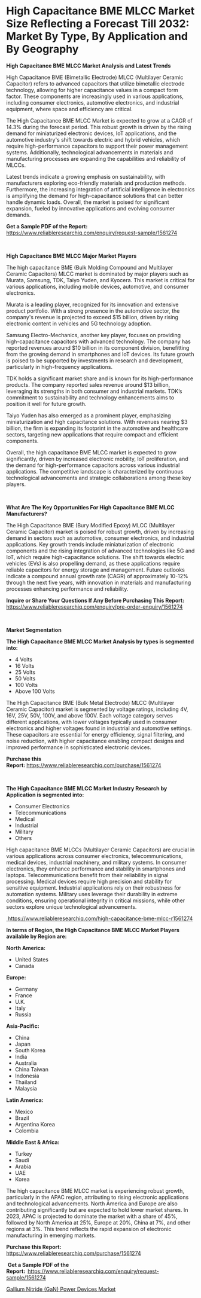 <p><h1>High Capacitance BME MLCC Market Size Reflecting a Forecast Till 2032: Market By Type, By Application and By Geography</h1></p><p><strong>High Capacitance BME MLCC Market Analysis and Latest Trends</strong></p>
<p><p>High Capacitance BME (Bimetallic Electrode) MLCC (Multilayer Ceramic Capacitor) refers to advanced capacitors that utilize bimetallic electrode technology, allowing for higher capacitance values in a compact form factor. These components are increasingly used in various applications, including consumer electronics, automotive electronics, and industrial equipment, where space and efficiency are critical.</p><p>The High Capacitance BME MLCC Market is expected to grow at a CAGR of 14.3% during the forecast period. This robust growth is driven by the rising demand for miniaturized electronic devices, IoT applications, and the automotive industry's shift towards electric and hybrid vehicles, which require high-performance capacitors to support their power management systems. Additionally, technological advancements in materials and manufacturing processes are expanding the capabilities and reliability of MLCCs. </p><p>Latest trends indicate a growing emphasis on sustainability, with manufacturers exploring eco-friendly materials and production methods. Furthermore, the increasing integration of artificial intelligence in electronics is amplifying the demand for high-capacitance solutions that can better handle dynamic loads. Overall, the market is poised for significant expansion, fueled by innovative applications and evolving consumer demands.</p></p>
<p><strong>Get a Sample PDF of the Report:&nbsp;</strong> <a href="https://www.reliableresearchiq.com/enquiry/request-sample/1561274?utm_campaign=2202&utm_medium=2&utm_source=Github&utm_content=ia&utm_term=06042025&utm_id=high-capacitance-bme-mlcc">https://www.reliableresearchiq.com/enquiry/request-sample/1561274</a></p>
<p>&nbsp;</p>
<p><strong>High Capacitance BME MLCC Major Market Players</strong></p>
<p><p>The high capacitance BME (Bulk Molding Compound and Multilayer Ceramic Capacitors) MLCC market is dominated by major players such as Murata, Samsung, TDK, Taiyo Yuden, and Kyocera. This market is critical for various applications, including mobile devices, automotive, and consumer electronics.</p><p>Murata is a leading player, recognized for its innovation and extensive product portfolio. With a strong presence in the automotive sector, the company's revenue is projected to exceed $15 billion, driven by rising electronic content in vehicles and 5G technology adoption.</p><p>Samsung Electro-Mechanics, another key player, focuses on providing high-capacitance capacitors with advanced technology. The company has reported revenues around $10 billion in its component division, benefitting from the growing demand in smartphones and IoT devices. Its future growth is poised to be supported by investments in research and development, particularly in high-frequency applications.</p><p>TDK holds a significant market share and is known for its high-performance products. The company reported sales revenue around $13 billion, leveraging its strengths in both consumer and industrial markets. TDK’s commitment to sustainability and technology enhancements aims to position it well for future growth.</p><p>Taiyo Yuden has also emerged as a prominent player, emphasizing miniaturization and high capacitance solutions. With revenues nearing $3 billion, the firm is expanding its footprint in the automotive and healthcare sectors, targeting new applications that require compact and efficient components.</p><p>Overall, the high capacitance BME MLCC market is expected to grow significantly, driven by increased electronic mobility, IoT proliferation, and the demand for high-performance capacitors across various industrial applications. The competitive landscape is characterized by continuous technological advancements and strategic collaborations among these key players.</p></p>
<p>&nbsp;</p>
<p><strong>What Are The Key Opportunities For High Capacitance BME MLCC Manufacturers?</strong></p>
<p><p>The High Capacitance BME (Bury Modified Epoxy) MLCC (Multilayer Ceramic Capacitor) market is poised for robust growth, driven by increasing demand in sectors such as automotive, consumer electronics, and industrial applications. Key growth trends include miniaturization of electronic components and the rising integration of advanced technologies like 5G and IoT, which require high-capacitance solutions. The shift towards electric vehicles (EVs) is also propelling demand, as these applications require reliable capacitors for energy storage and management. Future outlooks indicate a compound annual growth rate (CAGR) of approximately 10-12% through the next five years, with innovation in materials and manufacturing processes enhancing performance and reliability.</p></p>
<p><strong>Inquire or Share Your Questions If Any Before Purchasing This Report:</strong> <a href="https://www.reliableresearchiq.com/enquiry/pre-order-enquiry/1561274?utm_campaign=2202&utm_medium=2&utm_source=Github&utm_content=ia&utm_term=06042025&utm_id=high-capacitance-bme-mlcc">https://www.reliableresearchiq.com/enquiry/pre-order-enquiry/1561274</a></p>
<p>&nbsp;</p>
<p><strong>Market Segmentation</strong></p>
<p><strong>The High Capacitance BME MLCC Market Analysis by types is segmented into:</strong></p>
<p><ul><li>4 Volts</li><li>16 Volts</li><li>25 Volts</li><li>50 Volts</li><li>100 Volts</li><li>Above 100 Volts</li></ul></p>
<p><p>The High Capacitance BME (Bulk Metal Electrode) MLCC (Multilayer Ceramic Capacitor) market is segmented by voltage ratings, including 4V, 16V, 25V, 50V, 100V, and above 100V. Each voltage category serves different applications, with lower voltages typically used in consumer electronics and higher voltages found in industrial and automotive settings. These capacitors are essential for energy efficiency, signal filtering, and noise reduction, with higher capacitance enabling compact designs and improved performance in sophisticated electronic devices.</p></p>
<p><strong>Purchase this Report:&nbsp;</strong><a href="https://www.reliableresearchiq.com/purchase/1561274?utm_campaign=2202&utm_medium=2&utm_source=Github&utm_content=ia&utm_term=06042025&utm_id=high-capacitance-bme-mlcc">https://www.reliableresearchiq.com/purchase/1561274</a></p>
<p>&nbsp;</p>
<p><strong>The High Capacitance BME MLCC Market Industry Research by Application is segmented into:</strong></p>
<p><ul><li>Consumer Electronics</li><li>Telecommunications</li><li>Medical</li><li>Industrial</li><li>Military</li><li>Others</li></ul></p>
<p><p>High capacitance BME MLCCs (Multilayer Ceramic Capacitors) are crucial in various applications across consumer electronics, telecommunications, medical devices, industrial machinery, and military systems. In consumer electronics, they enhance performance and stability in smartphones and laptops. Telecommunications benefit from their reliability in signal processing. Medical devices require high precision and stability for sensitive equipment. Industrial applications rely on their robustness for automation systems. Military uses leverage their durability in extreme conditions, ensuring operational integrity in critical missions, while other sectors explore unique technological advancements.</p></p>
<p><a href="https://www.reliableresearchiq.com/high-capacitance-bme-mlcc-r1561274?utm_campaign=2202&utm_medium=2&utm_source=Github&utm_content=ia&utm_term=06042025&utm_id=high-capacitance-bme-mlcc">&nbsp;https://www.reliableresearchiq.com/high-capacitance-bme-mlcc-r1561274</a></p>
<p><strong>In terms of Region, the High Capacitance BME MLCC Market Players available by Region are:</strong></p>
<p>
    <p> <strong> North America: </strong>
        <ul>
            <li>United States</li>
            <li>Canada</li>
        </ul>
        </p> 
    <p> <strong> Europe: </strong>
        <ul>
            <li>Germany</li>
            <li>France</li>
            <li>U.K.</li>
            <li>Italy</li>
            <li>Russia</li>
        </ul>
        </p> 
    <p> <strong> Asia-Pacific: </strong>
        <ul>
            <li>China</li>
            <li>Japan</li>
            <li>South Korea</li>
            <li>India</li>
            <li>Australia</li>
            <li>China Taiwan</li>
            <li>Indonesia</li>
            <li>Thailand</li>
            <li>Malaysia</li>
        </ul>
        </p> 
    <p> <strong> Latin America: </strong>
        <ul>
            <li>Mexico</li>
            <li>Brazil</li>
            <li>Argentina Korea</li>
            <li>Colombia</li>
        </ul>
        </p> 
    <p> <strong> Middle East & Africa: </strong>
        <ul>
            <li>Turkey</li>
            <li>Saudi</li>
            <li>Arabia</li>
            <li>UAE</li>
            <li>Korea</li>
        </ul>
    </p>
    </p>
<p><p>The high capacitance BME MLCC market is experiencing robust growth, particularly in the APAC region, attributing to rising electronic applications and technological advancements. North America and Europe are also contributing significantly but are expected to hold lower market shares. In 2023, APAC is projected to dominate the market with a share of 45%, followed by North America at 25%, Europe at 20%, China at 7%, and other regions at 3%. This trend reflects the rapid expansion of electronic manufacturing in emerging markets.</p></p>
<p><strong>Purchase this Report: </strong><a href="https://www.reliableresearchiq.com/purchase/1561274?utm_campaign=2202&utm_medium=2&utm_source=Github&utm_content=ia&utm_term=06042025&utm_id=high-capacitance-bme-mlcc">https://www.reliableresearchiq.com/purchase/1561274</a></p>
<p>&nbsp;<strong>Get a Sample PDF of the Report:&nbsp;&nbsp;</strong><a href="https://www.reliableresearchiq.com/enquiry/request-sample/1561274?utm_campaign=2202&utm_medium=2&utm_source=Github&utm_content=ia&utm_term=06042025&utm_id=high-capacitance-bme-mlcc">https://www.reliableresearchiq.com/enquiry/request-sample/1561274</a></p>
<p><strong></strong></p>
<p><p><a href="https://github.com/lindaopodray/Market-Research-Report-List-1/blob/main/gallium-nitride-gan-power-devices-market.md?utm_campaign=2202&utm_medium=2&utm_source=Github&utm_content=ia&utm_term=06042025&utm_id=high-capacitance-bme-mlcc">Gallium Nitride (GaN) Power Devices Market</a></p></p>